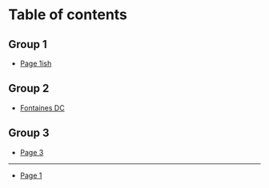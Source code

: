 # Table of contents

## Group 1

* [Page 1ish](README.md)

## Group 2

* [Fontaines DC](group-2/page-2.md)

## Group 3

* [Page 3](group-3/page-3.md)

***

* [Page 1](page-1.md)
